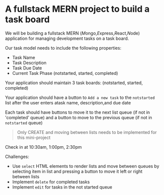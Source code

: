 # A fullstack MERN project to build a task board

We will be building a fullstack MERN (*M*ongo,*E*xpress,*R*eact,*N*ode) application for managing development tasks on a task board.

Our task model needs to include the following properties:
- Task Name
- Task Description
- Task Due Date
- Current Task Phase (notstarted, started, completed)

Your application should maintain 3 task boards: (notstarted, started, completed)

Your application should have a button to `Add a new task` to the `notstarted` list after the user enters atask name, description,and due date

Each task should have buttons to move it to the next list queue (if not in 'completed' queue) and a button to move to the previous queue (if not in `notstarted` queue)

> Only CREATE and moving between lists needs to be implemented for this mini-project

Check in at 10:30am, 1:00pm, 2:30pm

Challenges:
- Use `select` HTML elements to render lists and move between queues by selecting item in list and pressing a button to move it left or right between lists
- Implement `delete` for completed tasks
- Implement `edit` for tasks in the not started queue
